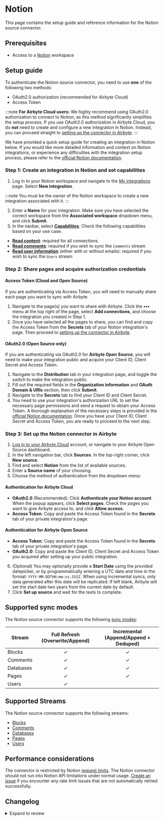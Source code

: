 # Notion

This page contains the setup guide and reference information for the Notion source connector.

## Prerequisites

- Access to a [Notion](https://notion.so/login) workspace

## Setup guide​

To authenticate the Notion source connector, you need to use **one** of the following two methods:

- OAuth2.0 authorization (recommended for Airbyte Cloud)
- Access Token

<!-- env:cloud -->

:::note
**For Airbyte Cloud users:** We highly recommend using OAuth2.0 authorization to connect to Notion, as this method significantly simplifies the setup process. If you use OAuth2.0 authorization in Airbyte Cloud, you do **not** need to create and configure a new integration in Notion. Instead, you can proceed straight to [setting up the connector in Airbyte](#step-3-set-up-the-notion-connector-in-airbyte).
:::

<!-- /env:cloud -->

We have provided a quick setup guide for creating an integration in Notion below. If you would like more detailed information and context on Notion integrations, or experience any difficulties with the integration setup process, please refer to the [official Notion documentation](https://developers.notion.com/docs).

### Step 1: Create an integration in Notion​ and set capabilities

1. Log in to your Notion workspace and navigate to the [My integrations](https://www.notion.so/my-integrations) page. Select **New integration**.

:::note
You must be the owner of the Notion workspace to create a new integration associated with it.
:::

2. Enter a **Name** for your integration. Make sure you have selected the correct workspace from the **Associated workspace** dropdown menu, and click **Submit**.
3. In the navbar, select [**Capabilities**](https://developers.notion.com/reference/capabilities). Check the following capabilities based on your use case:

- [**Read content**](https://developers.notion.com/reference/capabilities#content-capabilities): required for all connections.
- [**Read comments**](https://developers.notion.com/reference/capabilities#comment-capabilities): required if you wish to sync the `Comments` stream
- [**Read user information**](https://developers.notion.com/reference/capabilities#user-capabilities) (either with or without emails): required if you wish to sync the `Users` stream

### Step 2: Share pages and acquire authorization credentials

#### Access Token (Cloud and Open Source)

If you are authenticating via Access Token, you will need to manually share each page you want to sync with Airbyte.

1. Navigate to the page(s) you want to share with Airbyte. Click the **•••** menu at the top right of the page, select **Add connections**, and choose the integration you created in Step 1.
2. Once you have selected all the pages to share, you can find and copy the Access Token from the **Secrets** tab of your Notion integration's page. Then proceed to [setting up the connector in Airbyte](#step-2-set-up-the-notion-connector-in-airbyte).

<!-- env:oss -->

#### OAuth2.0 (Open Source only)

If you are authenticating via OAuth2.0 for **Airbyte Open Source**, you will need to make your integration public and acquire your Client ID, Client Secret and Access Token.

1. Navigate to the **Distribution** tab in your integration page, and toggle the switch to make the integration public.
2. Fill out the required fields in the **Organization information** and **OAuth Domain & URIs** section, then click **Submit**.
3. Navigate to the **Secrets** tab to find your Client ID and Client Secret.
4. You need to use your integration's authorization URL to set the necessary page permissions and send a request to obtain your Access Token. A thorough explanation of the necessary steps is provided in the [official Notion documentation](https://developers.notion.com/docs/authorization#public-integration-auth-flow-set-up). Once you have your Client ID, Client Secret and Access Token, you are ready to proceed to the next step.
<!-- /env:oss -->

### Step 3: Set up the Notion connector in Airbyte

1. [Log in to your Airbyte Cloud](https://cloud.airbyte.com/workspaces) account, or navigate to your Airbyte Open Source dashboard.
2. In the left navigation bar, click **Sources**. In the top-right corner, click **New source**.
3. Find and select **Notion** from the list of available sources.
4. Enter a **Source name** of your choosing.
5. Choose the method of authentication from the dropdown menu:

<!-- env:cloud -->

#### Authentication for Airbyte Cloud

- **OAuth2.0** (Recommended): Click **Authenticate your Notion account**. When the popup appears, click **Select pages**. Check the pages you want to give Airbyte access to, and click **Allow access**.
- **Access Token**: Copy and paste the Access Token found in the **Secrets** tab of your private integration's page.
<!-- /env:cloud -->

<!-- env:oss -->

#### Authentication for Airbyte Open Source

- **Access Token**: Copy and paste the Access Token found in the **Secrets** tab of your private integration's page.
- **OAuth2.0**: Copy and paste the Client ID, Client Secret and Access Token you acquired after setting up your public integration.
<!-- /env:oss -->

6. (Optional) You may optionally provide a **Start Date** using the provided datepicker, or by programmatically entering a UTC date and time in the format: `YYYY-MM-DDTHH:mm:ss.SSSZ`. When using incremental syncs, only data generated after this date will be replicated. If left blank, Airbyte will set the start date two years from the current date by default.
7. Click **Set up source** and wait for the tests to complete.

## Supported sync modes

The Notion source connector supports the following [sync modes](https://docs.airbyte.com/cloud/core-concepts#connection-sync-modes):

| Stream    | Full Refresh (Overwrite/Append) | Incremental (Append/Append + Deduped) |
|-----------|:-------------------------------:|:-------------------------------------:|
| Blocks    |                ✓                |                   ✓                   |
| Comments  |                ✓                |                   ✓                   |
| Databases |                ✓                |                   ✓                   |
| Pages     |                ✓                |                   ✓                   |
| Users     |                ✓                |                                       |

## Supported Streams

The Notion source connector supports the following streams:

- [Blocks](https://developers.notion.com/reference/retrieve-a-block)
- [Comments](https://developers.notion.com/reference/retrieve-a-comment)
- [Databases](https://developers.notion.com/reference/retrieve-a-database)
- [Pages](https://developers.notion.com/reference/retrieve-a-page)
- [Users](https://developers.notion.com/reference/get-users)

## Performance considerations

The connector is restricted by Notion [request limits](https://developers.notion.com/reference/request-limits). The Notion connector should not run into Notion API limitations under normal usage. [Create an issue](https://github.com/airbytehq/airbyte/issues) if you encounter any rate limit issues that are not automatically retried successfully.

## Changelog

<details>
  <summary>Expand to review</summary>

| Version     | Date       | Pull Request                                             | Subject                                                                                                                                                                |
|:------------|:-----------|:---------------------------------------------------------|:-----------------------------------------------------------------------------------------------------------------------------------------------------------------------|
| 3.2.0-rc.3  | 2025-09-19 |                                                          | Add default start date if not provided in the config to custom component                                                                                               |
| 3.2.0-rc.2  | 2025-09-19 | [66530](https://github.com/airbytehq/airbyte/pull/66530) | Add default start date if not provided in the config                                                                                                                    |
| 3.2.0-rc.1  | 2025-09-18 | [66191](https://github.com/airbytehq/airbyte/pull/66191) | Migrate Blocks stream to manifest.                                                                                                                                     |
| 3.1.0       | 2025-07-30 | [55725](https://github.com/airbytehq/airbyte/pull/55725) | Add sequence_number to fetched Notion blocks                                                                                                                           |
| 3.0.16      | 2025-07-28 | [64102](https://github.com/airbytehq/airbyte/pull/64102) | Promoting release candidate 3.0.16-rc.1 to a main version.                                                                                                             |
| 3.0.16-rc.1 | 2025-07-21 | [63368](https://github.com/airbytehq/airbyte/pull/63368) | Migrate to CDK V6                                                                                                                                                      |
| 3.0.15      | 2025-07-19 | [63382](https://github.com/airbytehq/airbyte/pull/63382) | Update dependencies                                                                                                                                                    |
| 3.0.14      | 2025-07-12 | [63213](https://github.com/airbytehq/airbyte/pull/63213) | Update dependencies                                                                                                                                                    |
| 3.0.13      | 2025-07-05 | [62609](https://github.com/airbytehq/airbyte/pull/62609) | Update dependencies                                                                                                                                                    |
| 3.0.12      | 2025-06-24 | [62033](https://github.com/airbytehq/airbyte/pull/62033) | Add "in_trash" field in Notion "Pages" endpoint schema                                                                                                                 |
| 3.0.11      | 2025-06-28 | [62356](https://github.com/airbytehq/airbyte/pull/62356) | Update dependencies                                                                                                                                                    |
| 3.0.10      | 2025-06-21 | [61902](https://github.com/airbytehq/airbyte/pull/61902) | Update dependencies                                                                                                                                                    |
| 3.0.9       | 2025-06-14 | [61602](https://github.com/airbytehq/airbyte/pull/61602) | Update dependencies                                                                                                                                                    |
| 3.0.8       | 2025-06-07 | [52290](https://github.com/airbytehq/airbyte/pull/52290) | Update dependencies                                                                                                                                                    |
| 3.0.7       | 2025-01-11 | [43832](https://github.com/airbytehq/airbyte/pull/43832) | Starting with this version, the Docker image is now rootless. Please note that this and future versions will not be compatible with Airbyte versions earlier than 0.64 |
| 3.0.6       | 2024-06-25 | [40498](https://github.com/airbytehq/airbyte/pull/40498) | Fix Pydantic error - add missing type annotation for `max_cursor_time`                                                                                                 |
| 3.0.5       | 2024-06-04 | [38871](https://github.com/airbytehq/airbyte/pull/38871) | Refactor: use `client_side_incremental` feature                                                                                                                        |
| 3.0.4       | 2024-06-06 | [38798](https://github.com/airbytehq/airbyte/pull/38798) | Implement CheckpointMixin for state handling                                                                                                                           |
| 3.0.3       | 2024-06-06 | [39204](https://github.com/airbytehq/airbyte/pull/39204) | [autopull] Upgrade base image to v1.2.2                                                                                                                                |
| 3.0.2       | 2024-05-20 | [38266](https://github.com/airbytehq/airbyte/pull/38266) | Replace AirbyteLogger with logging.Logger                                                                                                                              |
| 3.0.1       | 2024-04-24 | [36653](https://github.com/airbytehq/airbyte/pull/36653) | Schema descriptions and CDK 0.80.0                                                                                                                                     |
| 3.0.0       | 2024-04-12 | [35794](https://github.com/airbytehq/airbyte/pull/35974) | Migrate to low-code CDK (python CDK for Blocks stream)                                                                                                                 |
| 2.2.0       | 2024-04-08 | [36890](https://github.com/airbytehq/airbyte/pull/36890) | Unpin CDK version                                                                                                                                                      |
| 2.1.0       | 2024-02-19 | [35409](https://github.com/airbytehq/airbyte/pull/35409) | Update users stream schema with bot type info fields and block schema with mention type info fields.                                                                   |
| 2.0.9       | 2024-02-12 | [35155](https://github.com/airbytehq/airbyte/pull/35155) | Manage dependencies with Poetry.                                                                                                                                       |
| 2.0.8       | 2023-11-01 | [31899](https://github.com/airbytehq/airbyte/pull/31899) | Fix `table_row.cells` property in `Blocks` stream                                                                                                                      |
| 2.0.7       | 2023-10-31 | [32004](https://github.com/airtybehq/airbyte/pull/32004) | Reduce page_size on 504 errors                                                                                                                                         |
| 2.0.6       | 2023-10-25 | [31825](https://github.com/airbytehq/airbyte/pull/31825) | Increase max_retries on retryable errors                                                                                                                               |
| 2.0.5       | 2023-10-23 | [31742](https://github.com/airbytehq/airbyte/pull/31742) | Add 'synced_block' property to Blocks schema                                                                                                                           |
| 2.0.4       | 2023-10-19 | [31625](https://github.com/airbytehq/airbyte/pull/31625) | Fix check_connection method                                                                                                                                            |
| 2.0.3       | 2023-10-19 | [31612](https://github.com/airbytehq/airbyte/pull/31612) | Add exponential backoff for 500 errors                                                                                                                                 |
| 2.0.2       | 2023-10-19 | [31599](https://github.com/airbytehq/airbyte/pull/31599) | Base image migration: remove Dockerfile and use the python-connector-base image                                                                                        |
| 2.0.1       | 2023-10-17 | [31507](https://github.com/airbytehq/airbyte/pull/31507) | Add start_date validation checks                                                                                                                                       |
| 2.0.0       | 2023-10-09 | [30587](https://github.com/airbytehq/airbyte/pull/30587) | Source-wide schema update                                                                                                                                              |
| 1.3.0       | 2023-10-09 | [30324](https://github.com/airbytehq/airbyte/pull/30324) | Add `Comments` stream                                                                                                                                                  |
| 1.2.2       | 2023-10-09 | [30780](https://github.com/airbytehq/airbyte/pull/30780) | Update Start Date in config to optional field                                                                                                                          |
| 1.2.1       | 2023-10-08 | [30750](https://github.com/airbytehq/airbyte/pull/30750) | Add availability strategy                                                                                                                                              |
| 1.2.0       | 2023-10-04 | [31053](https://github.com/airbytehq/airbyte/pull/31053) | Add undeclared fields for blocks and pages streams                                                                                                                     |
| 1.1.2       | 2023-08-30 | [29999](https://github.com/airbytehq/airbyte/pull/29999) | Update error handling during connection check                                                                                                                          |
| 1.1.1       | 2023-06-14 | [26535](https://github.com/airbytehq/airbyte/pull/26535) | Migrate from deprecated `authSpecification` to `advancedAuth`                                                                                                          |
| 1.1.0       | 2023-06-08 | [27170](https://github.com/airbytehq/airbyte/pull/27170) | Fix typo in `blocks` schema                                                                                                                                            |
| 1.0.9       | 2023-06-08 | [27062](https://github.com/airbytehq/airbyte/pull/27062) | Skip streams with `invalid_start_cursor` error                                                                                                                         |
| 1.0.8       | 2023-06-07 | [27073](https://github.com/airbytehq/airbyte/pull/27073) | Add empty results handling for stream `Blocks`                                                                                                                         |
| 1.0.7       | 2023-06-06 | [27060](https://github.com/airbytehq/airbyte/pull/27060) | Add skipping 404 error in `Blocks` stream                                                                                                                              |
| 1.0.6       | 2023-05-18 | [26286](https://github.com/airbytehq/airbyte/pull/26286) | Add `parent` field to `Blocks` stream                                                                                                                                  |
| 1.0.5       | 2023-05-01 | [25709](https://github.com/airbytehq/airbyte/pull/25709) | Fixed `ai_block is unsupported by API` issue, while fetching `Blocks` stream                                                                                           |
| 1.0.4       | 2023-04-11 | [25041](https://github.com/airbytehq/airbyte/pull/25041) | Improve error handling for API /search                                                                                                                                 |
| 1.0.3       | 2023-03-02 | [22931](https://github.com/airbytehq/airbyte/pull/22931) | Specified date formatting in specification                                                                                                                             |
| 1.0.2       | 2023-02-24 | [23437](https://github.com/airbytehq/airbyte/pull/23437) | Add retry for 400 error (validation_error)                                                                                                                             |
| 1.0.1       | 2023-01-27 | [22018](https://github.com/airbytehq/airbyte/pull/22018) | Set `AvailabilityStrategy` for streams explicitly to `None`                                                                                                            |
| 1.0.0       | 2022-12-19 | [20639](https://github.com/airbytehq/airbyte/pull/20639) | Fix `Pages` stream schema                                                                                                                                              |
| 0.1.10      | 2022-09-28 | [17298](https://github.com/airbytehq/airbyte/pull/17298) | Use "Retry-After" header for backoff                                                                                                                                   |
| 0.1.9       | 2022-09-16 | [16799](https://github.com/airbytehq/airbyte/pull/16799) | Migrate to per-stream state                                                                                                                                            |
| 0.1.8       | 2022-09-05 | [16272](https://github.com/airbytehq/airbyte/pull/16272) | Update spec description to include working timestamp example                                                                                                           |
| 0.1.7       | 2022-07-26 | [15042](https://github.com/airbytehq/airbyte/pull/15042) | Update `additionalProperties` field to true from shared schemas                                                                                                        |
| 0.1.6       | 2022-07-21 | [14924](https://github.com/airbytehq/airbyte/pull/14924) | Remove `additionalProperties` field from schemas and spec                                                                                                              |
| 0.1.5       | 2022-07-14 | [14706](https://github.com/airbytehq/airbyte/pull/14706) | Added OAuth2.0 authentication                                                                                                                                          |
| 0.1.4       | 2022-07-07 | [14505](https://github.com/airbytehq/airbyte/pull/14505) | Fixed bug when normalization didn't run through                                                                                                                        |
| 0.1.3       | 2022-04-22 | [11452](https://github.com/airbytehq/airbyte/pull/11452) | Use pagination for User stream                                                                                                                                         |
| 0.1.2       | 2022-01-11 | [9084](https://github.com/airbytehq/airbyte/pull/9084)   | Fix documentation URL                                                                                                                                                  |
| 0.1.1       | 2021-12-30 | [9207](https://github.com/airbytehq/airbyte/pull/9207)   | Update connector fields title/description                                                                                                                              |
| 0.1.0       | 2021-10-17 | [7092](https://github.com/airbytehq/airbyte/pull/7092)   | Initial Release                                                                                                                                                        |

</details>
